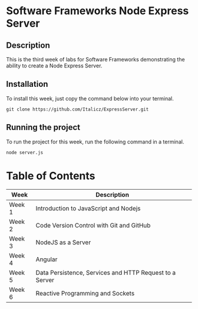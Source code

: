 # Software Frameworks Node Express Server

## Description

This is the third week of labs for Software Frameworks demonstrating the ability to create a Node Express Server.

## Installation
To install this week, just copy the command below into your terminal.
```
git clone https://github.com/Italicz/ExpressServer.git
```
## Running the project
To run the project for this week, run the following command in a terminal.
```
node server.js
```
# Table of Contents
| Week | Description |
| --- | --- |
| Week 1 | Introduction to JavaScript and Nodejs |
| Week 2 | Code Version Control with Git and GitHub |
| Week 3 | NodeJS as a Server |
| Week 4 | Angular |
| Week 5 | Data Persistence, Services and HTTP Request to a Server |
| Week 6 | Reactive Programming and Sockets |